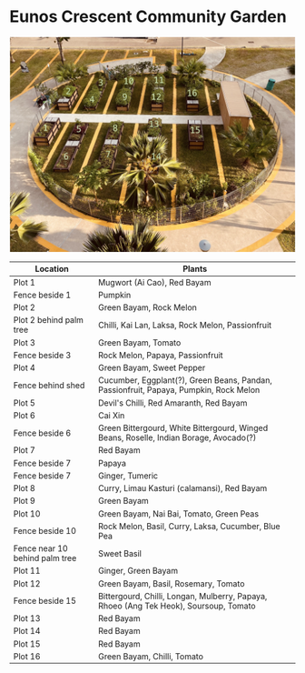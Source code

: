 Eunos Crescent Community Garden
===============================

![layout of garden](media/overview-2024-03.jpg)

| Location | Plants |
| -------- | ------ |
| Plot 1   | Mugwort (Ai Cao), Red Bayam |
| Fence beside 1 | Pumpkin |
| Plot 2   | Green Bayam, Rock Melon |
| Plot 2 behind palm tree | Chilli, Kai Lan, Laksa, Rock Melon, Passionfruit |
| Plot 3   | Green Bayam, Tomato |
| Fence beside 3 | Rock Melon, Papaya, Passionfruit |
| Plot 4   | Green Bayam, Sweet Pepper |
| Fence behind shed | Cucumber, Eggplant(?), Green Beans, Pandan, Passionfruit, Papaya, Pumpkin, Rock Melon |
| Plot 5   | Devil's Chilli, Red Amaranth, Red Bayam |
| Plot 6   | Cai Xin |
| Fence beside 6 | Green Bittergourd, White Bittergourd, Winged Beans, Roselle, Indian Borage, Avocado(?) |
| Plot 7   | Red Bayam |
| Fence beside 7 | Papaya |
| Fence beside 7 | Ginger, Tumeric |
| Plot 8   | Curry, Limau Kasturi (calamansi), Red Bayam |
| Plot 9   | Green Bayam |
| Plot 10  | Green Bayam, Nai Bai, Tomato, Green Peas |
| Fence beside 10 | Rock Melon, Basil, Curry, Laksa, Cucumber, Blue Pea |
| Fence near 10 behind palm tree | Sweet Basil |
| Plot 11  | Ginger, Green Bayam |
| Plot 12  | Green Bayam, Basil, Rosemary, Tomato |
| Fence beside 15 | Bittergourd, Chilli, Longan, Mulberry, Papaya, Rhoeo (Ang Tek Heok), Soursoup, Tomato |
| Plot 13  | Red Bayam |
| Plot 14  | Red Bayam |
| Plot 15  | Red Bayam |
| Plot 16  | Green Bayam, Chilli, Tomato |

